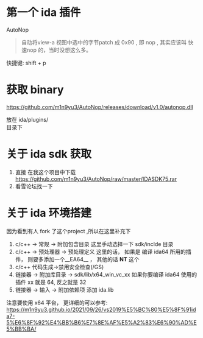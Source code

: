 # 第一个 ida 插件

AutoNop

> 自动将view-a 视图中选中的字节patch 成 0x90 , 即 nop , 其实应该叫 快速nop 的，当时没想这么多。

快捷键:  shift + p

# 获取 binary

https://github.com/m1n9yu3/AutoNop/releases/download/v1.0/autonop.dll

放在  ida/plugins/     
目录下

# 关于 ida sdk 获取

1. 直接 在我这个项目中下载  https://github.com/m1n9yu3/AutoNop/raw/master/IDASDK75.rar
2. 看雪论坛找一下

# 关于 ida 环境搭建

因为看到有人 fork 了这个project ,所以在这里补充下

1. c/c++ ->  常规 -> 附加包含目录   这里手动选择一下  sdk/inclde 目录
2. c/c++  -> 预处理器 -> 预处理定义   这里的话， 如果是 编译 ida64 所用的插件， 则要多添加一个__EA64__  ， 其他的话 __NT__ 这个
3. c/c++ 代码生成->禁用安全检查(/GS)
4. 链接器 -> 附加库目录 -> sdk/lib/x64_win_vc_xx     如果你要编译 ida64 使用的 插件 xx 就是 64,  反之就是 32
5. 链接器 -> 输入 -> 附加依赖项    添加 ida.lib

注意要使用 x64 平台， 
更详细的可以参考: https://m1n9yu3.github.io/2021/09/26/vs2019%E5%BC%80%E5%8F%91ida7-5%E6%8F%92%E4%BB%B6%E7%8E%AF%E5%A2%83%E6%90%AD%E5%BB%BA/
